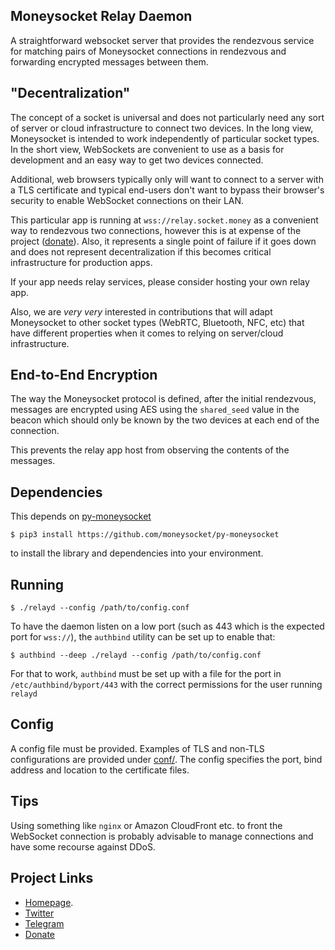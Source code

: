 Moneysocket Relay Daemon
----

A straightforward websocket server that provides the rendezvous service for matching pairs of Moneysocket connections in rendezvous and forwarding encrypted messages between them.

"Decentralization"
------------------------------------------------------------------------

The concept of a socket is universal and does not particularly need any sort of server or cloud infrastructure to connect two devices. In the long view, Moneysocket is intended to work independently of particular socket types. In the short view, WebSockets are convenient to use as a basis for development and an easy way to get two devices connected.

Additional, web browsers typically only will want to connect to a server with a TLS certificate and typical end-users don't want to bypass their browser's security to enable WebSocket connections on their LAN.

This particular app is running at `wss://relay.socket.money` as a convenient way to rendezvous two connections, however this is at expense of the project ([donate](https://socket.money/#donate)). Also, it represents a single point of failure if it goes down and does not represent decentralization if this becomes critical infrastructure for production apps.

If your app needs relay services, please consider hosting your own relay app.

Also, we are *very very* interested in contributions that will adapt Moneysocket to other socket types (WebRTC, Bluetooth, NFC, etc) that have different properties when it comes to relying on server/cloud infrastructure.


End-to-End Encryption
------------------------------------------------------------------------

The way the Moneysocket protocol is defined, after the initial rendezvous, messages are encrypted using AES using the `shared_seed` value in the beacon which should only be known by the two devices at each end of the connection.

This prevents the relay app host from observing the contents of the messages.


Dependencies
------------------------------------------------------------------------

This depends on [py-moneysocket](https://github.com/moneysocket/py-moneysocket)

`$ pip3 install https://github.com/moneysocket/py-moneysocket`

to install the library and dependencies into your environment.


Running
------------------------------------------------------------------------

`$ ./relayd --config /path/to/config.conf`

To have the daemon listen on a low port (such as 443 which is the expected port for `wss://`), the `authbind` utility can be set up to enable that:

`$ authbind --deep ./relayd --config /path/to/config.conf`

For that to work, `authbind` must be set up with a file for the port in `/etc/authbind/byport/443` with the correct permissions for the user running `relayd`


Config
------------------------------------------------------------------------

A config file must be provided. Examples of TLS and non-TLS configurations are provided under [conf/](conf/). The config specifies the port, bind address and location to the certificate files.


Tips
------------------------------------------------------------------------

Using something like `nginx` or Amazon CloudFront etc. to front the WebSocket connection is probably advisable to manage connections and have some recourse against DDoS.


Project Links
------------------------------------------------------------------------

- [Homepage](https://socket.money).
- [Twitter](https://twitter.com/moneysocket)
- [Telegram](https://t.me/moneysocket)
- [Donate](https://socket.money/#donate)
